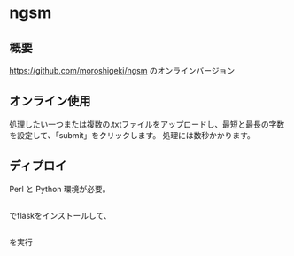 # ngsm

## 概要

https://github.com/moroshigeki/ngsm のオンラインバージョン

## オンライン使用

処理したい一つまたは複数の.txtファイルをアップロードし、最短と最長の字数を設定して、「submit」をクリックします。
処理には数秒かかります。

## ディプロイ

Perl と Python 環境が必要。

```pip install flask
```

でflaskをインストールして、

```python flask_app.py
```

を実行